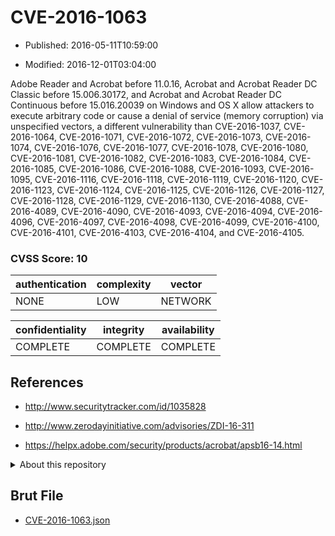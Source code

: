# CVE-2016-1063

- Published: 2016-05-11T10:59:00

- Modified: 2016-12-01T03:04:00

Adobe Reader and Acrobat before 11.0.16, Acrobat and Acrobat Reader DC Classic before 15.006.30172, and Acrobat and Acrobat Reader DC Continuous before 15.016.20039 on Windows and OS X allow attackers to execute arbitrary code or cause a denial of service (memory corruption) via unspecified vectors, a different vulnerability than CVE-2016-1037, CVE-2016-1064, CVE-2016-1071, CVE-2016-1072, CVE-2016-1073, CVE-2016-1074, CVE-2016-1076, CVE-2016-1077, CVE-2016-1078, CVE-2016-1080, CVE-2016-1081, CVE-2016-1082, CVE-2016-1083, CVE-2016-1084, CVE-2016-1085, CVE-2016-1086, CVE-2016-1088, CVE-2016-1093, CVE-2016-1095, CVE-2016-1116, CVE-2016-1118, CVE-2016-1119, CVE-2016-1120, CVE-2016-1123, CVE-2016-1124, CVE-2016-1125, CVE-2016-1126, CVE-2016-1127, CVE-2016-1128, CVE-2016-1129, CVE-2016-1130, CVE-2016-4088, CVE-2016-4089, CVE-2016-4090, CVE-2016-4093, CVE-2016-4094, CVE-2016-4096, CVE-2016-4097, CVE-2016-4098, CVE-2016-4099, CVE-2016-4100, CVE-2016-4101, CVE-2016-4103, CVE-2016-4104, and CVE-2016-4105.

### CVSS Score: **10**

| authentication | complexity | vector |
| --- | --- | --- |
| NONE | LOW | NETWORK |

| confidentiality | integrity | availability |
| --- | --- | --- |
| COMPLETE | COMPLETE | COMPLETE |

## References

* http://www.securitytracker.com/id/1035828

* http://www.zerodayinitiative.com/advisories/ZDI-16-311

* https://helpx.adobe.com/security/products/acrobat/apsb16-14.html

<details>
<summary>About this repository</summary> 

  This repository is part of the project [Live Hack CVE](https://github.com/Live-Hack-CVE). Main website can be found [www.live-hack.org](https://www.live-hack.org) 
  
  Made by [Sn0wAlice](https://github.com/Sn0wAlice) for the people that care about security and need to have a feed of the latest CVEs. Hope you enjoy it, don't forget to star the repo and follow me on [Twitter](https://twitter.com/Sn0wAlice) and [Github](https://github.com/Sn0wAlice). And that is my [personnal website](https://www.alice-snow.me/)

  - [Home Page](https://github.com/Live-Hack-CVE)
  - [Framework](https://github.com/Live-Hack-CVE/cve-framework)
  - [CVE database](https://github.com/Live-Hack-CVE/full_database)
  - [Changelog](https://github.com/Live-Hack-CVE/Changelog)
</details>

## Brut File

* [CVE-2016-1063.json](https://raw.githubusercontent.com/Live-Hack-CVE/full_database/main/cves/2016/CVE-2016-1063.json)

